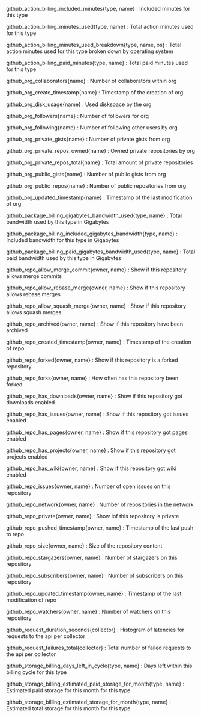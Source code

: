 github_action_billing_included_minutes{type, name}
: Included minutes for this type

github_action_billing_minutes_used{type, name}
: Total action minutes used for this type

github_action_billing_minutes_used_breakdown{type, name, os}
: Total action minutes used for this type broken down by operating system

github_action_billing_paid_minutes{type, name}
: Total paid minutes used for this type

github_org_collaborators{name}
: Number of collaborators within org

github_org_create_timestamp{name}
: Timestamp of the creation of org

github_org_disk_usage{name}
: Used diskspace by the org

github_org_followers{name}
: Number of followers for org

github_org_following{name}
: Number of following other users by org

github_org_private_gists{name}
: Number of private gists from org

github_org_private_repos_owned{name}
: Owned private repositories by org

github_org_private_repos_total{name}
: Total amount of private repositories

github_org_public_gists{name}
: Number of public gists from org

github_org_public_repos{name}
: Number of public repositories from org

github_org_updated_timestamp{name}
: Timestamp of the last modification of org

github_package_billing_gigabytes_bandwidth_used{type, name}
: Total bandwidth used by this type in Gigabytes

github_package_billing_included_gigabytes_bandwidth{type, name}
: Included bandwidth for this type in Gigabytes

github_package_billing_paid_gigabytes_bandwidth_used{type, name}
: Total paid bandwidth used by this type in Gigabytes

github_repo_allow_merge_commit{owner, name}
: Show if this repository allows merge commits

github_repo_allow_rebase_merge{owner, name}
: Show if this repository allows rebase merges

github_repo_allow_squash_merge{owner, name}
: Show if this repository allows squash merges

github_repo_archived{owner, name}
: Show if this repository have been archived

github_repo_created_timestamp{owner, name}
: Timestamp of the creation of repo

github_repo_forked{owner, name}
: Show if this repository is a forked repository

github_repo_forks{owner, name}
: How often has this repository been forked

github_repo_has_downloads{owner, name}
: Show if this repository got downloads enabled

github_repo_has_issues{owner, name}
: Show if this repository got issues enabled

github_repo_has_pages{owner, name}
: Show if this repository got pages enabled

github_repo_has_projects{owner, name}
: Show if this repository got projects enabled

github_repo_has_wiki{owner, name}
: Show if this repository got wiki enabled

github_repo_issues{owner, name}
: Number of open issues on this repository

github_repo_network{owner, name}
: Number of repositories in the network

github_repo_private{owner, name}
: Show iof this repository is private

github_repo_pushed_timestamp{owner, name}
: Timestamp of the last push to repo

github_repo_size{owner, name}
: Size of the repository content

github_repo_stargazers{owner, name}
: Number of stargazers on this repository

github_repo_subscribers{owner, name}
: Number of subscribers on this repository

github_repo_updated_timestamp{owner, name}
: Timestamp of the last modification of repo

github_repo_watchers{owner, name}
: Number of watchers on this repository

github_request_duration_seconds{collector}
: Histogram of latencies for requests to the api per collector

github_request_failures_total{collector}
: Total number of failed requests to the api per collector

github_storage_billing_days_left_in_cycle{type, name}
: Days left within this billing cycle for this type

github_storage_billing_estimated_paid_storage_for_month{type, name}
: Estimated paid storage for this month for this type

github_storage_billing_estimated_storage_for_month{type, name}
: Estimated total storage for this month for this type

